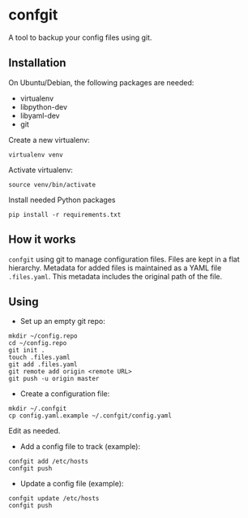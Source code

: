 confgit
=======
A tool to backup your config files using git.

Installation
------------

On Ubuntu/Debian, the following packages are needed:
* virtualenv
* libpython-dev
* libyaml-dev
* git

Create a new virtualenv:
```
virtualenv venv
```

Activate virtualenv:
```
source venv/bin/activate
```

Install needed Python packages
```
pip install -r requirements.txt
```

How it works
------------
`confgit` using git to manage configuration files.
Files are kept in a flat hierarchy.  Metadata for
added files is maintained as a YAML file `.files.yaml`.
This metadata includes the original path of the file.

Using
-----

* Set up an empty git repo:
```
mkdir ~/config.repo
cd ~/config.repo
git init .
touch .files.yaml
git add .files.yaml
git remote add origin <remote URL>
git push -u origin master
```

* Create a configuration file:
```
mkdir ~/.confgit
cp config.yaml.example ~/.confgit/config.yaml
```
Edit as needed.

* Add a config file to track (example):
```
confgit add /etc/hosts
confgit push
```

* Update a config file (example):
```
confgit update /etc/hosts
confgit push
```
